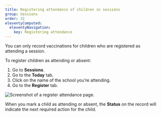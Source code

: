 ```yaml
---
title: Registering attendance of children in sessions
group: Sessions
order: 32
eleventyComputed:
  eleventyNavigation:
    key: Registering attendance
---
```


You can only record vaccinations for children who are registered as attending a session.

To register children as attending or absent:

1. Go to **Sessions**.
2. Go to the **Today** tab.
3. Click on the name of the school you’re attending.
4. Go to the **Register** tab.

![Screenshot of a register attendance page.](/assets/images/session-attendance.png 'You must register attendance before you can record vaccinations.')

When you mark a child as attending or absent, the **Status** on the record will indicate the next required action for the child.
